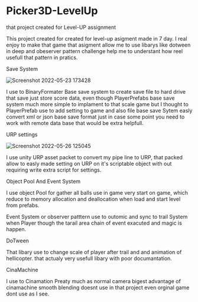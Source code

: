 # Picker3D-LevelUp
that project created for Level-UP assignment 

This project created for created for level-up asigment made in 7 day. I real enjoy to make that game that asigment allow
me to use libarys like dotween in deep and obeserver pattern challenge help me to understant how reel usefull that pattern
in pratics.


Save System

![Screenshot 2022-05-23 173428](https://user-images.githubusercontent.com/60402673/170464954-99e2aede-b0c6-4683-873c-8bf6bdb534e6.png)

I use to BinaryFormater Base save system to create save file to hard drive that save just store score data,  even though PlayerPrefabs base save system much more simple
to implament to that scale game but I thought to PlayerPrefab use to add setting to game and also file base save Sytem easly convert xml or json base save format just
in case some point you need to work with remote data base that would be extra helpfull.

URP settings

![Screenshot 2022-05-26 125045](https://user-images.githubusercontent.com/60402673/170466354-00000fff-7cfe-4ec4-80e4-e099f369f91f.png)

I use unity URP asset packet to convert my pipe line to URP, that packed allow to easly made setting on URP on it's scriptable
object with out requiring write extra script for settings.

Object Pool And Event System

I use object Pool for gather all balls use in game very start on game, which reduce to memory allocation and deallocation
when load and start level from prefabs.

Event System or observer patttern use to outomic and sync to trail System when Player though the tarail area chain of event exacuted
and magic is happen.

DoTween

That libary use to change scale of player after trail and and animation of hellicopter. that actualy very usefull libary with poor
documantation.

CinaMachine

I use to Cinamation Preaty much as normal camera bigest advantage of cinamachine smooth blending doesnt use in that project
even orginal game dont use as  I see.

